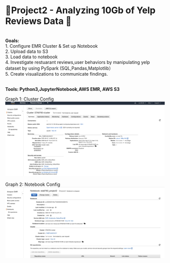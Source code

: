 # :beers:Project2 - Analyzing 10Gb of Yelp Reviews Data :poultry_leg:

**<br />Goals:**
<br />1. Configure EMR Cluster & Set up Notebook
<br />2. Upload data to S3
<br />3. Load data to notebook
<br />4. Investigate restuarant reviews,user behaviors by manipulating yelp dataset by using PySpark (SQL,Pandas,Matplotlib）
<br />5. Create visualizations to communicate findings.

**<br />Tools: Python3,JupyterNotebook,AWS EMR, AWS S3**

Graph 1: Cluster Config  
![alt text]( https://github.com/karin6543/STA9760_Yelp/blob/master/cluster_config.png "Graph 1")

Graph 2: Notebook Config
![alt text](https://github.com/karin6543/STA9760_Yelp/blob/master/notebook_config.jpeg "Graph 1")
